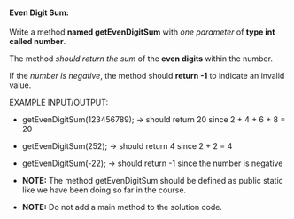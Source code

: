 #### Even Digit Sum:

Write a method **named getEvenDigitSum** with _one parameter_ of **type int called number**.

The method _should return the sum_ of the **even digits** within the number.

If the _number is negative_, the method should **return -1** to indicate an invalid value.


EXAMPLE INPUT/OUTPUT:

* getEvenDigitSum(123456789); → should return 20 since 2 + 4 + 6 + 8 = 20

* getEvenDigitSum(252); → should return 4 since 2 + 2 = 4

* getEvenDigitSum(-22); → should return -1 since the number is negative


* **NOTE:** The method getEvenDigitSum should be defined as public static like we have been doing so far in the course.

* **NOTE:** Do not add a main method to the solution code.